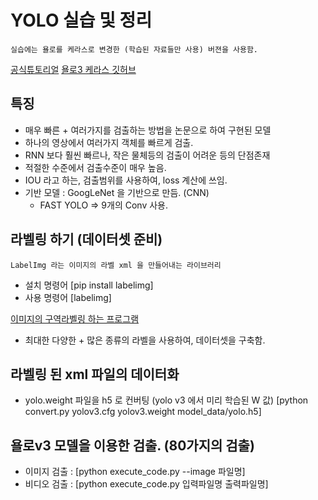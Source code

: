 # YOLO 실습 및 정리
    실습에는 욜로를 케라스로 변경한 (학습된 자료들만 사용) 버젼을 사용함.

[공식튜토리얼](https://pjreddie.com/darknet/yolo/)
[욜로3 케라스 깃허브](https://github.com/qqwweee/keras-yolo3)
## 특징

- 매우 빠른 + 여러가지를 검출하는 방법을 논문으로 하여 구현된 모델
- 하나의 영상에서 여러가지 객체를 빠르게 검출.
- RNN 보다 훨씬 빠르나, 작은 물체등의 검출이 어려운 등의 단점존재
- 적절한 수준에서 검출수준이 매우 높음.
- IOU 라고 하는, 검출범위를 사용하여, loss 계산에 쓰임. 
- 기반 모델 : GoogLeNet 을 기반으로 만듬. (CNN)
    + FAST YOLO => 9개의 Conv 사용. 




## 라벨링 하기 (데이터셋 준비)

    LabelImg 라는 이미지의 라벨 xml 을 만들어내는 라이브러리

- 설치 명령어 [pip install labelimg]
- 사용 명령어 [labelimg]

[이미지의 구역라벨링 하는 프로그램](https://github.com/tzutalin/labelImg)

- 최대한 다양한 + 많은 종류의 라벨을 사용하여, 데이터셋을 구축함.



## 라벨링 된 xml 파일의 데이터화

- yolo.weight 파일을 h5 로 컨버팅 (yolo v3 에서 미리 학습된 W 값)
[python convert.py yolov3.cfg yolov3.weight model_data/yolo.h5]




## 욜로v3 모델을 이용한 검출.  (80가지의 검출)
- 이미지 검출 : [python execute_code.py --image 파일명]
- 비디오 검출 : [python execute_code.py 입력파일명 출력파일명]


